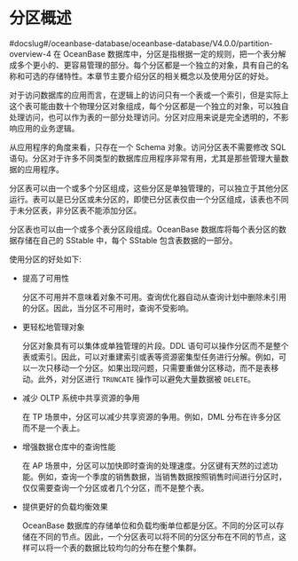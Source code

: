分区概述 
=========================
#docslug#/oceanbase-database/oceanbase-database/V4.0.0/partition-overview-4
在 OceanBase 数据库中，分区是指根据一定的规则，把一个表分解成多个更小的、更容易管理的部分。每个分区都是一个独立的对象，具有自己的名称和可选的存储特性。本章节主要介绍分区的相关概念以及使用分区的好处。

对于访问数据库的应用而言，在逻辑上的访问只有一个表或一个索引，但是实际上这个表可能由数十个物理分区对象组成，每个分区都是一个独立的对象，可以独自处理访问，也可以作为表的一部分处理访问。分区对应用来说是完全透明的，不影响应用的业务逻辑。

从应用程序的角度来看，只存在一个 Schema 对象。访问分区表不需要修改 SQL 语句。分区对于许多不同类型的数据库应用程序非常有用，尤其是那些管理大量数据的应用程序。 

分区表可以由一个或多个分区组成，这些分区是单独管理的，可以独立于其他分区运行。表可以是已分区或未分区的，即使已分区表仅由一个分区组成，该表也不同于未分区表，非分区表不能添加分区。​

分区表也可以由一个或多个表分区段组成。OceanBase 数据库将每个表分区的数据存储在自己的 SStable 中，每个 SStable 包含表数据的一部分。

使用分区的好处如下:

* 提高了可用性

  分区不可用并不意味着对象不可用。查询优化器自动从查询计划中删除未引用的分区。因此，当分区不可用时，查询不受影响。
  

* 更轻松地管理对象

  分区对象具有可以集体或单独管理的片段。DDL 语句可以操作分区而不是整个表或索引。因此，可以对重建索引或表等资源密集型任务进行分解。例如，可以一次只移动一个分区。如果出现问题，只需要重做分区移动，而不是表移动。此外，对分区进行 `TRUNCATE` 操作可以避免大量数据被 `DELETE`。
  

* 减少 OLTP 系统中共享资源的争用

  在 TP 场景中，分区可以减少共享资源的争用。例如，DML 分布在许多分区而不是一个表上。
  

* 增强数据仓库中的查询性能

  在 AP 场景中，分区可以加快即时查询的处理速度。分区键有天然的过滤功能。例如，查询一个季度的销售数据，当销售数据按照销售时间进行分区时，仅仅需要查询一个分区或者几个分区，而不是整个表。
  

* 提供更好的负载均衡效果

  OceanBase 数据库的存储单位和负载均衡单位都是分区。不同的分区可以存储在不同的节点。因此，一个分区表可以将不同的分区分布在不同的节点，这样可以将一个表的数据比较均匀的分布在整个集群。
  




